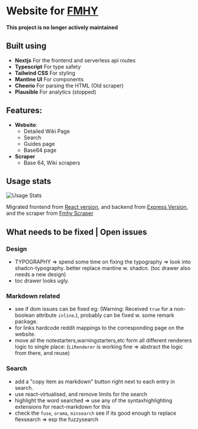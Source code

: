# Website for [FMHY](https://www.reddit.com/r/FREEMEDIAHECKYEAH/)

**This project is no longer actively maintained**

## Built using

- **Nextjs** For the frontend and serverless api routes
- **Typescript** For type safety
- **Tailwind CSS** For styling
- **Mantine UI** For components
- **Cheerio** For parsing the HTML (Old scraper)
- **Plausible** For analytics (stopped)

## Features:

- **Website**:
  - Detailed Wiki Page
  - Search
  - Guides page
  - Base64 page
- **Scraper**
  - Base 64, Wiki scrapers

## Usage stats

![Usage Stats](public/assets/usage-stats.png)

Migrated frontend from [React version](https://github.com/zeus-12/fmhy-ui), and backend from [Express Version](https://github.com/zeus-12/fmhy-server), and the scraper from [Fmhy Scraper](https://github.com/zeus-12/fmhy-scraper)

## What needs to be fixed | Open issues

### Design

- TYPOGRAPHY => spend some time on fixing the typography => look into shadcn-typography. better replace mantine w. shadcn. (toc drawer also needs a new design)
- toc drawer looks ugly.

### Markdown related

- see if dom issues can be fixed eg: (Warning: Received `true` for a non-boolean attribute `inline`.), probably can be fixed w. some remark package.
- for links hardcode reddit mappings to the corresponding page on the website.
- move all the notestarters,warningstarters,etc form all different renderers logic to single place: (`LiRenderer` is working fine => abstract the logic from there, and reuse)

### Search

- add a "copy item as markdown" button right next to each entry in search.
- use react-virtualised, and remove limits for the search
- highlight the word searched => use any of the syntaxhighlighting extensions for react-markdown for this
- check the `fuse`, `orama`, `minsearch` see if its good enough to replace flexsearch => esp the fuzzysearch
